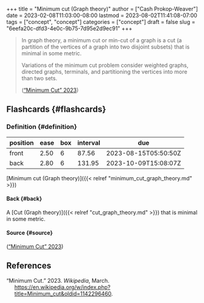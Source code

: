 +++
title = "Minimum cut (Graph theory)"
author = ["Cash Prokop-Weaver"]
date = 2023-02-08T11:03:00-08:00
lastmod = 2023-08-02T11:41:08-07:00
tags = ["concept", "concept"]
categories = ["concept"]
draft = false
slug = "6eefa20c-dfd3-4e0c-9b75-7d95e2d9ec91"
+++

> In graph theory, a minimum cut or min-cut of a graph is a cut (a partition of the vertices of a graph into two disjoint subsets) that is minimal in some metric.
>
> Variations of the minimum cut problem consider weighted graphs, directed graphs, terminals, and partitioning the vertices into more than two sets.
>
> (<a href="#citeproc_bib_item_1">“Minimum Cut” 2023</a>)


## Flashcards {#flashcards}


### Definition {#definition}

| position | ease | box | interval | due                  |
|----------|------|-----|----------|----------------------|
| front    | 2.50 | 6   | 87.56    | 2023-08-15T05:50:50Z |
| back     | 2.80 | 6   | 131.95   | 2023-10-09T15:08:07Z |

[Minimum cut (Graph theory)]({{< relref "minimum_cut_graph_theory.md" >}})


#### Back {#back}

A [Cut (Graph theory)]({{< relref "cut_graph_theory.md" >}}) that is minimal in some metric.


#### Source {#source}

(<a href="#citeproc_bib_item_1">“Minimum Cut” 2023</a>)

## References

<style>.csl-entry{text-indent: -1.5em; margin-left: 1.5em;}</style><div class="csl-bib-body">
  <div class="csl-entry"><a id="citeproc_bib_item_1"></a>“Minimum Cut.” 2023. <i>Wikipedia</i>, March. <a href="https://en.wikipedia.org/w/index.php?title=Minimum_cut&oldid=1142296460">https://en.wikipedia.org/w/index.php?title=Minimum_cut&#38;oldid=1142296460</a>.</div>
</div>
